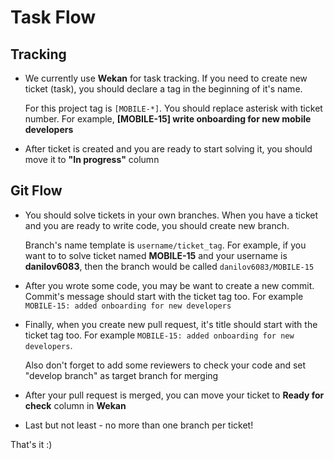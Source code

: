 
# Task Flow

## Tracking

* We currently use **Wekan** for task tracking. If you need to create new ticket (task), you should declare a tag in the beginning of it's name. 

    For this project tag is `[MOBILE-*]`. You should replace asterisk with ticket number. For example, **[MOBILE-15] write onboarding for new mobile developers**

* After ticket is created and you are ready to start solving it, you should move it to **"In progress"** column

## Git Flow

* You should solve tickets in your own branches. When you have a ticket and you are ready to write code, you should create new branch. 

    Branch's name template is `username/ticket_tag`. For example, if you want to to solve ticket named **MOBILE-15** and your username is **danilov6083**, then the branch would be called `danilov6083/MOBILE-15`

* After you wrote some code, you may be want to create a new commit. Commit's message should start with the ticket tag too. For example `MOBILE-15: added onboarding for new developers`

* Finally, when you create new pull request, it's title should start with the ticket tag too. For example `MOBILE-15: added onboarding for new developers`. 

    Also don't forget to add some reviewers to check your code and set "develop branch" as target branch for merging

* After your pull request is merged, you can move your ticket to **Ready for check** column in **Wekan**

* Last but not least - no more than one branch per ticket!

That's it :)
